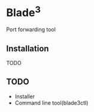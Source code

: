 # Blade<sup>3</sup>
Port forwarding tool

## Installation
TODO

## TODO
* Installer
* Command line tool(blade3ctl)
